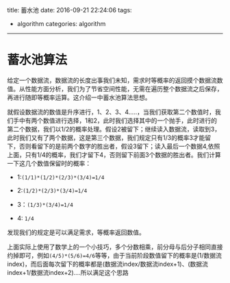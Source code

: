 title: 蓄水池
date: 2016-09-21 22:24:06
tags:
- algorithm
categories: algorithm
---

# 蓄水池算法 #

给定一个数据流，数据流的长度出事我们未知，需求时等概率的返回摸个数据流数值。从性能方面分析，我们为了节省空间性能，无需在遍历整个数据流之后保存，再进行随即等概率运算。这介绍一中蓄水池算法思想。
<!--more-->

就假设数据流的数值是升序进行，1、2、3、4.....，当我们获取第二个数值时，我们手中有两个数值进行选择，1和2，此时我们选择其中的一个抛手，此时进行的第二个数据，我们以1/2的概率处理。假设2被留下；继续读入数据流，读取到3，此时我们又有了两个数据，这是第三个数据，我们规定只有1/3的概率3才能留下，否则看留下的是前两个数字的胜出者，假设3留下；读入最后一个数据4,依照上面，只有1/4的概率，我们才留下4，否则留下前面3个数据的胜出者。我们计算一下这几个数值保留时的概率：

- 1:`(1/1)*(1/2)*(2/3)*(3/4)=1/4`

- 2:`(1/2)*(2/3)*(3/4)=1/4`

- 3：`(1/3)*(3/4)=1/4`

- 4: `1/4`


发现我们的规定是可以满足需求，等概率返回数值。

上面实际上使用了数学上的一个小技巧，多个分数相乘，前分母与后分子相同直接约掉即可，例如`(4/5)*(5/6)=4/6`等等，由于当前阶段数值留下的概率是(1/数据流index)，而后面每次留下的概率都是(数据流index/数据流index+1)、(数据流index+1/数据流index+2)....所以满足这个思路
